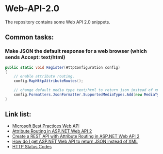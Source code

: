 # Web-API-2.0
The repository contains some Web API 2.0 snippets.

## Common tasks:
###  Make JSON the default response for a web browser (which sends Accept: text/html)
```csharp
public static void Register(HttpConfiguration config)
{
	// enable attribute routing.
	config.MapHttpAttributeRoutes();
	
	// change default media type text/html to return json instead of xml.
	config.Formatters.JsonFormatter.SupportedMediaTypes.Add(new MediaTypeHeaderValue("text/html"));
}
```

## Link list:
* [Microsoft Best Practices Web API](https://azure.microsoft.com/en-us/documentation/articles/best-practices-api-implementation/)
* [Attribute Routing in ASP.NET Web API 2](http://www.asp.net/web-api/overview/web-api-routing-and-actions/attribute-routing-in-web-api-2)
* [Create a REST API with Attribute Routing in ASP.NET Web API 2](http://www.asp.net/web-api/overview/web-api-routing-and-actions/create-a-rest-api-with-attribute-routing)
* [How do I get ASP.NET Web API to return JSON instead of XML](http://stackoverflow.com/questions/9847564/how-do-i-get-asp-net-web-api-to-return-json-instead-of-xml-using-chrome)
* [HTTP Status Codes](https://www.w3.org/Protocols/rfc2616/rfc2616-sec10.html)
